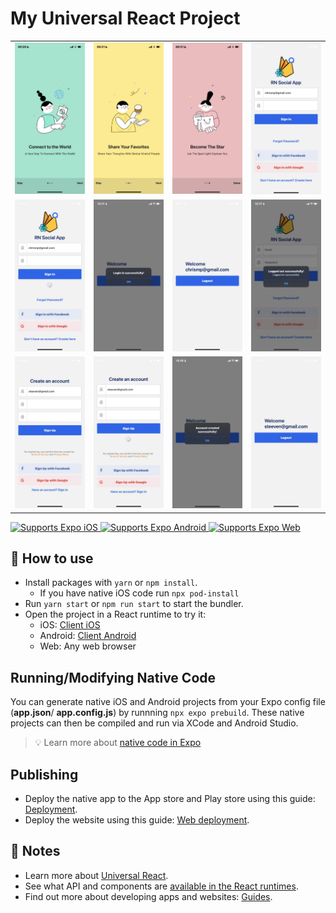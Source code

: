 # My Universal React Project

<table>
  <tr>
    <td align="center">
      <img src="covers/cover1.jpg?raw=true" alt="Template Screenshot" width="200">
    </td>
    <td align="center">
      <img src="covers/cover2.jpg?raw=true" alt="Template Screenshot" width="200">
    </td>
    <td align="center">
      <img src="covers/cover3.jpg?raw=true" alt="Template Screenshot" width="200">
    </td>
    <td align="center">
      <img src="covers/cover4.jpg?raw=true" alt="Template Screenshot" width="200">
    </td>
  </tr>
   <tr>
    <td align="center">
      <img src="covers/cover5.jpg?raw=true" alt="Template Screenshot" width="200">
    </td>
    <td align="center">
      <img src="covers/cover6.jpg?raw=true" alt="Template Screenshot" width="200">
    </td>
    <td align="center">
      <img src="covers/cover7.jpg?raw=true" alt="Template Screenshot" width="200">
    </td>
    <td align="center">
      <img src="covers/cover8.jpg?raw=true" alt="Template Screenshot" width="200">
    </td>
  </tr>
   <tr>
    <td align="center">
      <img src="covers/cover9.jpg?raw=true" alt="Template Screenshot" width="200">
    </td>
    <td align="center">
      <img src="covers/cover10.jpg?raw=true" alt="Template Screenshot" width="200">
    </td>
    <td align="center">
      <img src="covers/cover11.jpg?raw=true" alt="Template Screenshot" width="200">
    </td>
    <td align="center">
      <img src="covers/cover12.jpg?raw=true" alt="Template Screenshot" width="200">
    </td>
  </tr>
</table>

<p>
  <!-- iOS -->
  <a href="https://itunes.apple.com/app/apple-store/id982107779">
    <img alt="Supports Expo iOS" longdesc="Supports Expo iOS" src="https://img.shields.io/badge/iOS-4630EB.svg?style=flat-square&logo=APPLE&labelColor=999999&logoColor=fff" />
  </a>
  <!-- Android -->
  <a href="https://play.google.com/store/apps/details?id=host.exp.exponent&referrer=blankexample">
    <img alt="Supports Expo Android" longdesc="Supports Expo Android" src="https://img.shields.io/badge/Android-4630EB.svg?style=flat-square&logo=ANDROID&labelColor=A4C639&logoColor=fff" />
  </a>
  <!-- Web -->
  <a href="https://docs.expo.dev/workflow/web/">
    <img alt="Supports Expo Web" longdesc="Supports Expo Web" src="https://img.shields.io/badge/web-4630EB.svg?style=flat-square&logo=GOOGLE-CHROME&labelColor=4285F4&logoColor=fff" />
  </a>
</p>

## 🚀 How to use

- Install packages with `yarn` or `npm install`.
  - If you have native iOS code run `npx pod-install`
- Run `yarn start` or `npm run start` to start the bundler.
- Open the project in a React runtime to try it:
  - iOS: [Client iOS](https://itunes.apple.com/app/apple-store/id982107779)
  - Android: [Client Android](https://play.google.com/store/apps/details?id=host.exp.exponent&referrer=blankexample)
  - Web: Any web browser

## Running/Modifying Native Code

You can generate native iOS and Android projects from your Expo config file (**app.json**/ **app.config.js**) by runnning `npx expo prebuild`. These native projects can then be compiled and run via XCode and Android Studio.

> 💡 Learn more about [native code in Expo](https://docs.expo.dev/workflow/customizing/)

## Publishing

- Deploy the native app to the App store and Play store using this guide: [Deployment](https://docs.expo.dev/distribution/app-stores/).
- Deploy the website using this guide: [Web deployment](https://docs.expo.dev/distribution/publishing-websites/).

## 📝 Notes

- Learn more about [Universal React](https://docs.expo.dev/).
- See what API and components are [available in the React runtimes](https://docs.expo.dev/versions/latest/).
- Find out more about developing apps and websites: [Guides](https://docs.expo.dev/guides/).
